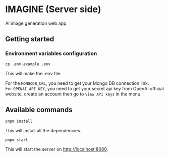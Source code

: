 # IMAGINE (Server side)
AI image generation web app.

## Getting started

### Environment variables configuration
```
cp .env.example .env
```
This will make the .env file.

For the ```MONGODB_URL```, you need to get your Mongo DB connection link.  
For ```OPENAI_API_KEY```, you need to get your secret api key from OpenAI official website, create an account then go to ```view API keys``` in the menu.

## Available commands
```
pnpm install
```
This will install all the dependencies.

```
pnpm start
```
This will start the server on [http://localhost:8080](http://localhost:8080).